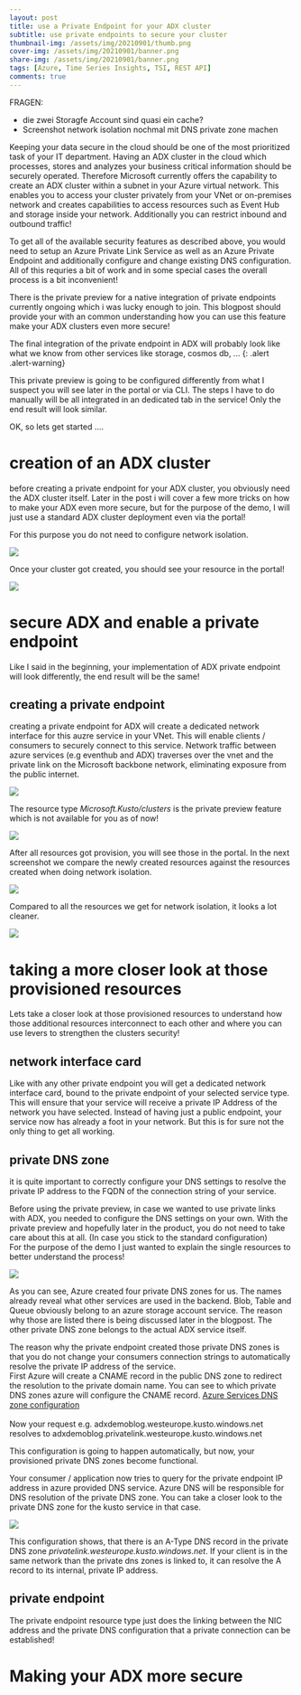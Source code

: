 ```yaml
---
layout: post
title: use a Private Endpoint for your ADX cluster
subtitle: use private endpoints to secure your cluster
thumbnail-img: /assets/img/20210901/thumb.png
cover-img: /assets/img/20210901/banner.png
share-img: /assets/img/20210901/banner.png
tags: [Azure, Time Series Insights, TSI, REST API]
comments: true
---
```



FRAGEN:
- die zwei Storagfe Account sind quasi ein cache?
- Screenshot network isolation nochmal mit DNS private zone machen



Keeping your data secure in the cloud should be one of the most prioritized task of your IT department. Having an ADX cluster in the cloud which processes, stores and analyzes your business critical information should be securely operated. Therefore Microsoft currently offers the capability to create an ADX cluster within a subnet in your Azure virtual network. This enables you to access your cluster privately from your VNet or on-premises network and creates capabilities to access resources such as Event Hub and storage inside your network. Additionally you can restrict inbound and outbound traffic!

To get all of the available security features as described above, you would need to setup an Azure Private Link Service as well as an Azure Private Endpoint and additionally configure and change existing DNS configuration. All of this requries a bit of work and in some special cases the overall process is a bit inconvenient!

There is the private preview for a native integration of private endpoints currently ongoing which i was lucky enough to join. This blogpost should provide your with an common understanding how you can use this feature make your ADX clusters even more secure!

The final integration of the private endpoint in ADX will probably look like what we know from other services like storage, cosmos db, ... 
{: .alert .alert-warning}

This private preview is going to be configured differently from what I suspect you will see later in the portal or via CLI. The steps I have to do manually will be all integrated in an dedicated tab in the service! Only the end result will look similar. 

OK, so lets get started ....

# creation of an ADX cluster

before creating a private endpoint for your ADX cluster, you obviously need the ADX cluster itself. Later in the post i will cover a few more tricks on how to make your ADX even more secure, but for the purpose of the demo, I will just use a standard ADX cluster deployment even via the portal!

For this purpose you do not need to configure network isolation.

![](/assets/img/20210916/adxcreation.png) 

Once your cluster got created, you should see your resource in the portal!

![](/assets/img/20210916/adxcreation2.png)

# secure ADX and enable a private endpoint

Like I said in the beginning, your implementation of ADX private endpoint will look differently, the end result will be the same!

## creating a private endpoint

creating a private endpoint for ADX will create a dedicated network interface for this auzre service in your VNet. This will enable clients / consumers to securely connect to this service. Network traffic between azure services (e.g eventhub and ADX) traverses over the vnet and the private link on the Microsoft backbone network, eliminating exposure from the public internet.

![](/assets/img/20210916/peadx.png)

The resource type *Microsoft.Kusto/clusters* is the private preview feature which is not available for you as of now!

![](/assets/img/20210916/peadx2.png)

After all resources got provision, you will see those in the portal. In the next screenshot we compare the newly created resources against the resources created when doing network isolation.

![](/assets/img/20210916/adxpeenabled.png)

Compared to all the resources we get for network isolation, it looks a lot cleaner.

![](/assets/img/20210916/adxcomparenetworkisolation.png)

 # taking a more closer look at those provisioned resources

Lets take a closer look at those provisioned resources to understand how those additional resources interconnect to each other and where you can use levers to strengthen the clusters security!

## network interface card

Like with any other private endpoint you will get a dedicated network interface card, bound to the private endpoint of your selected service type. This will ensure that your service will receive a private IP Address of the network you have selected. Instead of having just a public endpoint, your service now has already a foot in your network. But this is for sure not the only thing to get all working.

## private DNS zone

it is quite important to correctly configure your DNS settings to resolve the private IP address to the FQDN of the connection string of your service.

Before using the private preview, in case we wanted to use private links with ADX, you needed to configure the DNS settings on your own. With the private preview and hopefully later in the product, you do not need to take care about this at all. (In case you stick to the standard configuration) 
<br>For the purpose of the demo I just wanted to explain the single resources to better understand the process!

![](/assets/img/20210916/dnszonesrg.png)

As you can see, Azure created four private DNS zones for us. The names already reveal what other services are used in the backend. Blob, Table and Queue obviously belong to an azure storage account service. The reason why those are listed there is being discussed later in the blogpost. The other private DNS zone belongs to the actual ADX service itself.

The reason why the private endpoint created those private DNS zones is that you do not change your consumers connection strings to automatically resolve the private IP address of the service.<br>
First Azure will create a CNAME record in the public DNS zone to redirect the resolution to the private domain name. You can see to which private DNS zones azure will configure the CNAME record.
[Azure Services DNS zone configuration](https://docs.microsoft.com/en-us/azure/private-link/private-endpoint-dns#azure-services-dns-zone-configuration)
<br>
<br>Now your request e.g. adxdemoblog.westeurope.kusto.windows.net resolves to adxdemoblog.privatelink.westeurope.kusto.windows.net

This configuration is going to happen automatically, but now, your provisioned private DNS zones become functional. 

Your consumer / application now tries to query for the private endpoint IP address in azure provided DNS service. Azure DNS will be responsible for DNS resolution of the private DNS zone. You can take a closer look to the private DNS zone for the kusto service in that case.

![](/assets/img/20210916/pdnszadx.png)


This configuration shows, that there is an A-Type DNS record in the private DNS zone *privatelink.westeurope.kusto.windows.net*. If your client is in the same network than the private dns zones is linked to, it can resolve the A record to its internal, private IP address.

## private endpoint

The private endpoint resource type just does the linking between the NIC address and the private DNS configuration that a private connection can be established!

# Making your ADX more secure







